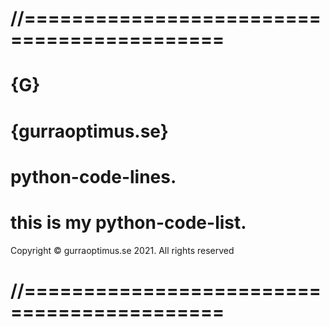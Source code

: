 # //===========================================
# {G}
# {gurraoptimus.se}
# python-code-lines.
# this is my python-code-list. 
 Copyright © gurraoptimus.se 2021. All rights reserved
# //===========================================
